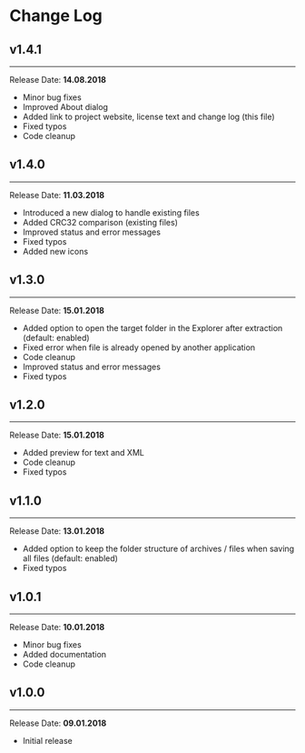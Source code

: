 # Change Log

## v1.4.1
---
Release Date: **14.08.2018**

- Minor bug fixes
- Improved About dialog
- Added link to project website, license text and change log (this file)
- Fixed typos
- Code cleanup

## v1.4.0
---
Release Date: **11.03.2018**

- Introduced a new dialog to handle existing files
- Added CRC32 comparison (existing files)
- Improved status and error messages
- Fixed typos
- Added new icons

## v1.3.0
---
Release Date: **15.01.2018**

- Added option to open the target folder in the Explorer after extraction (default: enabled)
- Fixed error when file is already opened by another application
- Code cleanup
- Improved status and error messages
- Fixed typos

## v1.2.0
---
Release Date: **15.01.2018**

- Added preview for text and XML
- Code cleanup
- Fixed typos

## v1.1.0
---
Release Date: **13.01.2018**

- Added option to keep the folder structure of archives / files when saving all files (default: enabled)
- Fixed typos

## v1.0.1
---
Release Date: **10.01.2018**

- Minor bug fixes
- Added documentation
- Code cleanup

## v1.0.0
---
Release Date: **09.01.2018**

- Initial release
